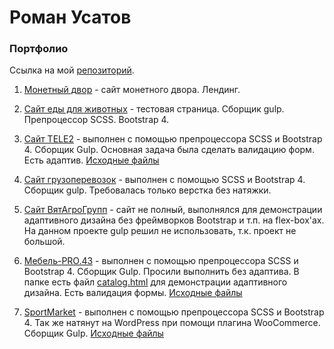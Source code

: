 # Роман Усатов
### Портфолио

Ссылка на мой [репозиторий](https://github.com/RUsatov/RUsatov.github.io).

1. [Монетный двор](http://kvashnin-art.com/serebryanaya-suvenirnaya-moneta/ "Волго-вятский монетный двор") - сайт монетного двора. Лендинг.

2. [Сайт еды для животных](RUsatov.github.io/Cat_Food/dist/ "Нямушка") - тестовая страница. Сборщик gulp. Препроцессор SCSS. Bootstrap 4.

3. [Сайт TELE2](https://rusatov.github.io/project6/ "Валидация форм") - выполнен с помощью препроцессора SCSS и Bootstrap 4. Сборщик Gulp. Основная задача была сделать валидацию форм. Есть адаптив. [Исходные файлы](https://github.com/RUsatov/RUsatov.github.io/tree/master/project6)

4. [Сайт грузоперевозок](http://RUsatov.github.io/Trucking "Грузоперевозки") - выполнен с помощью SCSS и Bootstrap 4. Сборщик gulp. Требовалась только верстка без натяжки.

5. [Сайт ВятАгроГрупп](https://github.com/RUsatov/RUsatov.github.io/tree/master/VyatAgroGroup "ВятАгроГрупп") - сайт не полный, выполнялся для демонстрации адаптивного дизайна без фреймворков Bootstrap и т.п. на flex-box'ах. На данном проекте gulp решил не использовать, т.к. проект не большой.

6. [Мебель-PRO.43](https://rusatov.github.io/project5/ "Лендинг магазина шкафов-купе") - выполнен с помощью препроцессора SCSS и Bootstrap 4. Сборщик Gulp. Просили выполнить без адаптива. В папке есть файл [catalog.html](https://rusatov.github.io/project5/catalog.html) для демонстрации адаптивного дизайна. Есть валидация формы. [Исходные файлы](https://github.com/RUsatov/RUsatov.github.io/tree/master/project5)

7. [SportMarket](https://rusatov.github.io/project4/ "Многостраничный сайт спорт-товаров") - выполнен с помощью препроцессора SCSS и Bootstrap 4. Так же натянут на WordPress при помощи плагина WooCommerce. Сборщик Gulp. [Исходные файлы](https://github.com/RUsatov/RUsatov.github.io/tree/master/project4)
